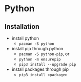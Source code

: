 Python
======

## Installation

- install python
  - `pacman -S python`
- install pip through python
  - `pacman -S python-pip`, or
  - `python -m ensurepip`
  - `pip3 install --upgrade pip`
- install packages through pip
  - `pip3 install <package>`
